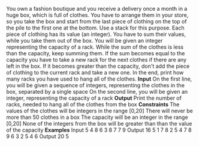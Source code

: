 You own a fashion boutique and you receive a delivery once a month in a huge box, which is full of clothes. You have to arrange them in your store, so you take the box and start from the last piece of clothing on the top of the pile to the first one at the bottom. Use a stack for this purpose. Each piece of clothing has its value (an integer). You have to sum their values, while you take them out of the box. You will be given an integer representing the capacity of a rack. While the sum of the clothes is less than the capacity, keep summing them. If the sum becomes equal to the capacity you have to take a new rack for the next clothes if there are any left in the box. If it becomes greater than the capacity, don't add the piece of clothing to the current rack and take a new one. In the end, print how many racks you have used to hang all of the clothes.
**Input**
On the first line, you will be given a sequence of integers, representing the clothes in the box, separated by a single space
On the second line, you will be given an integer, representing the capacity of a rack
**Output**
Print the number of racks, needed to hang all of the clothes from the box
**Constraints**
The values of the clothes will be integers in the range [0,20]
There will never be more than 50 clothes in a box
The capacity will be an integer in the range [0,20]
None of the integers from the box will be greater than than the value of the capacity
**Examples**
Input
5 4 8 6 3 8 7 7 9
	Output
16	5
1 7 8 2 5 4 7 8 9 6 3 2 5 4 6
	Output
20	5
